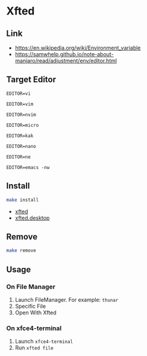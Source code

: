 
# Xfted


## Link

* https://en.wikipedia.org/wiki/Environment_variable
* https://samwhelp.github.io/note-about-manjaro/read/adjustment/env/editor.html

## Target Editor

```
EDITOR=vi
```

```
EDITOR=vim
```

```
EDITOR=nvim
```

```
EDITOR=micro
```

```
EDITOR=kak
```

```
EDITOR=nano
```

```
EDITOR=ne
```

```
EDITOR=emacs -nw
```


## Install

``` sh
make install
```

* [xfted](xfted)
* [xfted.desktop](xfted.desktop)

## Remove

``` sh
make remove
```

## Usage

### On File Manager

1. Launch FileManager. For example: `thunar`
2. Specific File
3. Open With Xfted

### On xfce4-terminal

1. Launch `xfce4-terminal`
2. Run `xfted file`
